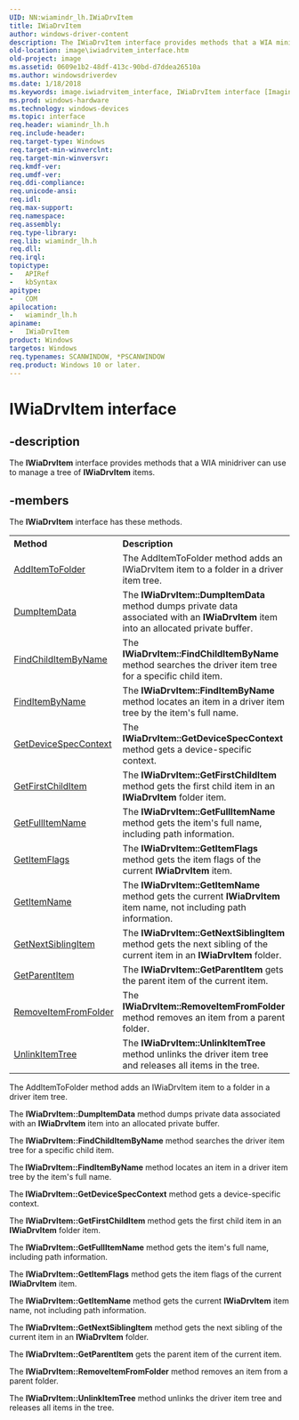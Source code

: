 ```yaml
---
UID: NN:wiamindr_lh.IWiaDrvItem
title: IWiaDrvItem
author: windows-driver-content
description: The IWiaDrvItem interface provides methods that a WIA minidriver can use to manage a tree of IWiaDrvItem items.
old-location: image\iwiadrvitem_interface.htm
old-project: image
ms.assetid: 0609e1b2-48df-413c-90bd-d7ddea26510a
ms.author: windowsdriverdev
ms.date: 1/18/2018
ms.keywords: image.iwiadrvitem_interface, IWiaDrvItem interface [Imaging Devices], IWiaDrvItem interface [Imaging Devices], described, IWiaDrvItem, wiamindr_lh/IWiaDrvItem, DrvItem_9dbe78e4-0823-4edc-b86e-75e25d4de981.xml
ms.prod: windows-hardware
ms.technology: windows-devices
ms.topic: interface
req.header: wiamindr_lh.h
req.include-header: 
req.target-type: Windows
req.target-min-winverclnt: 
req.target-min-winversvr: 
req.kmdf-ver: 
req.umdf-ver: 
req.ddi-compliance: 
req.unicode-ansi: 
req.idl: 
req.max-support: 
req.namespace: 
req.assembly: 
req.type-library: 
req.lib: wiamindr_lh.h
req.dll: 
req.irql: 
topictype: 
-	APIRef
-	kbSyntax
apitype: 
-	COM
apilocation: 
-	wiamindr_lh.h
apiname: 
-	IWiaDrvItem
product: Windows
targetos: Windows
req.typenames: SCANWINDOW, *PSCANWINDOW
req.product: Windows 10 or later.
---
```


# IWiaDrvItem interface


## -description


The <b>IWiaDrvItem</b> interface provides methods that a WIA minidriver can use to manage a tree of <b>IWiaDrvItem</b> items.


## -members

The <b>IWiaDrvItem</b> interface has these methods.
<table class="members" id="memberListMethods">
<tr>
<th align="left" width="37%">Method</th>
<th align="left" width="63%">Description</th>
</tr>
<tr data="declared;">
<td align="left" width="37%">
<a href="https://msdn.microsoft.com/3f1cd0bf-13ce-49bc-a48e-dc3d89f3c7d7">AddItemToFolder</a>
</td>
<td align="left" width="63%">
The AddItemToFolder method adds an IWiaDrvItem item to a folder in a driver item tree.

</td>
</tr>
<tr data="declared;">
<td align="left" width="37%">
<a href="https://msdn.microsoft.com/e17da654-60a7-4942-99f9-f55df87a1ca3">DumpItemData</a>
</td>
<td align="left" width="63%">
The <b>IWiaDrvItem::DumpItemData</b> method dumps private data associated with an <b>IWiaDrvItem</b> item into an allocated private buffer.

</td>
</tr>
<tr data="declared;">
<td align="left" width="37%">
<a href="https://msdn.microsoft.com/04f446f2-cd59-4191-be0c-60140ecee3b2">FindChildItemByName</a>
</td>
<td align="left" width="63%">
The <b>IWiaDrvItem::FindChildItemByName</b> method searches the driver item tree for a specific child item.

</td>
</tr>
<tr data="declared;">
<td align="left" width="37%">
<a href="https://msdn.microsoft.com/59a77753-1f34-4224-af11-c6bbfa847619">FindItemByName</a>
</td>
<td align="left" width="63%">
The<b> IWiaDrvItem::FindItemByName</b> method locates an item in a driver item tree by the item's full name.

</td>
</tr>
<tr data="declared;">
<td align="left" width="37%">
<a href="https://msdn.microsoft.com/04f8d7ef-43c6-43b7-afa1-06ae379a8e26">GetDeviceSpecContext</a>
</td>
<td align="left" width="63%">
The<b> IWiaDrvItem::GetDeviceSpecContext</b> method gets a device-specific context.

</td>
</tr>
<tr data="declared;">
<td align="left" width="37%">
<a href="https://msdn.microsoft.com/2e580a57-03cb-4ff4-b3c6-0b5ef17b4ccb">GetFirstChildItem</a>
</td>
<td align="left" width="63%">
The <b>IWiaDrvItem::GetFirstChildItem</b> method gets the first child item in an <b>IWiaDrvItem</b> folder item.

</td>
</tr>
<tr data="declared;">
<td align="left" width="37%">
<a href="https://msdn.microsoft.com/810faf49-faa9-45f2-af94-af576f4c1075">GetFullItemName</a>
</td>
<td align="left" width="63%">
The <b>IWiaDrvItem::GetFullItemName</b> method gets the item's full name, including path information.

</td>
</tr>
<tr data="declared;">
<td align="left" width="37%">
<a href="https://msdn.microsoft.com/47358d69-ef45-4cac-8187-72c354912c4e">GetItemFlags</a>
</td>
<td align="left" width="63%">
The <b>IWiaDrvItem::GetItemFlags</b> method gets the item flags of the current <b>IWiaDrvItem</b> item.

</td>
</tr>
<tr data="declared;">
<td align="left" width="37%">
<a href="https://msdn.microsoft.com/1e731975-13f8-4b5d-93de-714f62e9591f">GetItemName</a>
</td>
<td align="left" width="63%">
The <b>IWiaDrvItem::GetItemName</b> method gets the current <b>IWiaDrvItem</b> item name, not including path information.

</td>
</tr>
<tr data="declared;">
<td align="left" width="37%">
<a href="https://msdn.microsoft.com/bc348f40-aaa4-4cd4-9dee-c02748d7412c">GetNextSiblingItem</a>
</td>
<td align="left" width="63%">
The <b>IWiaDrvItem::GetNextSiblingItem</b> method gets the next sibling of the current item in an <b>IWiaDrvItem</b> folder.

</td>
</tr>
<tr data="declared;">
<td align="left" width="37%">
<a href="https://msdn.microsoft.com/e6197993-b998-424e-ab5d-a91a57c7398c">GetParentItem</a>
</td>
<td align="left" width="63%">
The <b>IWiaDrvItem::GetParentItem</b> gets the parent item of the current item.

</td>
</tr>
<tr data="declared;">
<td align="left" width="37%">
<a href="https://msdn.microsoft.com/f800427e-d6b6-4f4c-aee7-4b2b0d0aa0c4">RemoveItemFromFolder</a>
</td>
<td align="left" width="63%">
The <b>IWiaDrvItem::RemoveItemFromFolder</b> method removes an item from a parent folder.

</td>
</tr>
<tr data="declared;">
<td align="left" width="37%">
<a href="https://msdn.microsoft.com/f6fb2929-177b-44cd-a313-8620ba9b2907">UnlinkItemTree</a>
</td>
<td align="left" width="63%">
The <b>IWiaDrvItem::UnlinkItemTree</b> method unlinks the driver item tree and releases all items in the tree.

</td>
</tr>
</table>The AddItemToFolder method adds an IWiaDrvItem item to a folder in a driver item tree.

The <b>IWiaDrvItem::DumpItemData</b> method dumps private data associated with an <b>IWiaDrvItem</b> item into an allocated private buffer.

The <b>IWiaDrvItem::FindChildItemByName</b> method searches the driver item tree for a specific child item.

The<b> IWiaDrvItem::FindItemByName</b> method locates an item in a driver item tree by the item's full name.

The<b> IWiaDrvItem::GetDeviceSpecContext</b> method gets a device-specific context.

The <b>IWiaDrvItem::GetFirstChildItem</b> method gets the first child item in an <b>IWiaDrvItem</b> folder item.

The <b>IWiaDrvItem::GetFullItemName</b> method gets the item's full name, including path information.

The <b>IWiaDrvItem::GetItemFlags</b> method gets the item flags of the current <b>IWiaDrvItem</b> item.

The <b>IWiaDrvItem::GetItemName</b> method gets the current <b>IWiaDrvItem</b> item name, not including path information.

The <b>IWiaDrvItem::GetNextSiblingItem</b> method gets the next sibling of the current item in an <b>IWiaDrvItem</b> folder.

The <b>IWiaDrvItem::GetParentItem</b> gets the parent item of the current item.

The <b>IWiaDrvItem::RemoveItemFromFolder</b> method removes an item from a parent folder.

The <b>IWiaDrvItem::UnlinkItemTree</b> method unlinks the driver item tree and releases all items in the tree.

 


